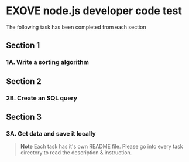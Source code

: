 # EXOVE node.js developer code test

The following task has been completed from each section

## Section 1

### 1A. Write a sorting algorithm

## Section 2

### 2B. Create an SQL query

## Section 3

### 3A. Get data and save it locally

> **Note**
> Each task has it's own README file. Please go into every task directory to read the description & instruction.
